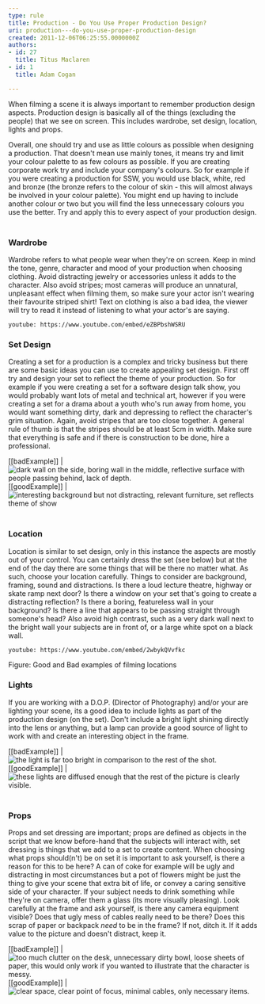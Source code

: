 ```yaml
---
type: rule
title: Production - Do You Use Proper Production Design?
uri: production---do-you-use-proper-production-design
created: 2011-12-06T06:25:55.0000000Z
authors:
- id: 27
  title: Titus Maclaren
- id: 1
  title: Adam Cogan

---
```


When filming a scene it is always important to remember production design aspects. Production design is basically all of the things (excluding the people) that we see on screen. This includes wardrobe, set design, location, lights and props.
 
Overall, one should try and use as little colours as possible when designing a production. That doesn't mean use mainly tones, it means try and limit your colour palette to as few colours as possible. If you are creating corporate work try and include your company's colours. So for example if you were creating a production for SSW, you would use black, white, red and bronze (the bronze refers to the colour of skin - this will almost always be involved in your colour palette). You might end up having to include another colour or two but you will find the less unnecessary colours you use the better. Try and apply this to every aspect of your production design.

###  <br>   Wardrobe

Wardrobe refers to what people wear when they're on screen. Keep in mind the tone, genre, character and mood of your production when choosing clothing. Avoid distracting jewelry or accessories unless it adds to the character. Also avoid stripes; most cameras will produce an unnatural, unpleasant effect when filming them, so make sure your actor isn't wearing their favourite striped shirt! Text on clothing is also a bad idea, the viewer will try to read it instead of listening to what your actor's are saying.


`youtube: https://www.youtube.com/embed/eZBPbshWSRU`
 

### Set Design

Creating a set for a production is a complex and tricky business but there are some basic ideas you can use to create appealing set design. First off try and design your set to reflect the theme of your production. So for example if you were creating a set for a software design talk show, you would probably want lots of metal and technical art, however if you were creating a set for a drama about a youth who's run away from home, you would want something dirty, dark and depressing to reflect the character's grim situation. Again, avoid stripes that are too close together. A general rule of thumb is that the stripes should be at least 5cm in width. Make sure that everything is safe and if there is construction to be done, hire a professional.

[[badExample]]
| ![dark wall on the side, boring wall in the middle, reflective surface with people passing behind, lack of depth.](Bad-set-design-example.jpg)
[[goodExample]]
| ![interesting background but not distracting, relevant furniture, set reflects theme of show](good-set-example.png)
###  <br>Location

Location is similar to set design, only in this instance the aspects are mostly out of your control. You can certainly dress the set (see below) but at the end of the day there are some things that will be there no matter what. As such, choose your location carefully. Things to consider are background, framing, sound and distractions. Is there a loud lecture theatre, highway or skate ramp next door? Is there a window on your set that's going to create a distracting reflection? Is there a boring, featureless wall in your background? Is there a line that appears to be passing straight through someone's head? Also avoid high contrast, such as a very dark wall next to the bright wall your subjects are in front of, or a large white spot on a black wall.


`youtube: https://www.youtube.com/embed/2wbykQVvfkc`
 

Figure: Good and Bad examples of filming locations

###    Lights

If you are working with a D.O.P. (Director of Photography) and/or your are lighting your scene, its a good idea to include lights as part of the production design (on the set). Don't include a bright light shining directly into the lens or anything, but a lamp can provide a good source of light to work with and create an interesting object in the frame.

[[badExample]]
| ![the light is far too bright in comparison to the rest of the shot.](Lighting-bad-example-DSC_0023-small.JPG)
[[goodExample]]
| ![these lights are diffused enough that the rest of the picture is clearly visible.](Japan_by_dhatt1.jpg)
###  <br>   Props

Props and set dressing are important; props are defined as objects in the script that we know before-hand that the subjects will interact with, set dressing is things that we add to a set to create content. When choosing what props should(n't) be on set it is important to ask yourself, is there a reason for this to be here? A can of coke for example will be ugly and distracting in most circumstances but a pot of flowers might be just the thing to give your scene that extra bit of life, or convey a caring sensitive side of your character. If your subject needs to drink something while they're on camera, offer them a glass (its more visually pleasing). Look carefully at the frame and ask yourself, is there any camera equipment visible? Does that ugly mess of cables really need to be there? Does this scrap of paper or backpack     *need* to be in the frame? If not, ditch it. If it adds value to the picture and doesn't distract, keep it.

[[badExample]]
| ![too much clutter on the desk, unnecessary dirty bowl, loose sheets of paper, this would only work if you wanted to illustrate that the character is messy.](Props-Bad-example-DSC_0016.JPG)
[[goodExample]]
| ![clear space, clear point of focus, minimal cables, only necessary items.](Props-good-example-DSC_0017.jpg)
